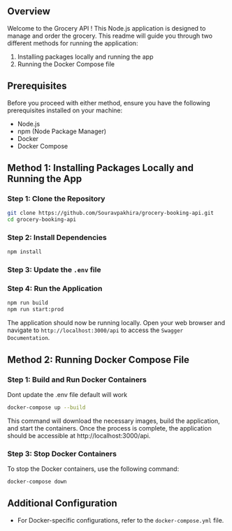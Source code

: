 ## Overview

Welcome to the Grocery API ! This Node.js application is designed to manage and order the grocery. This readme will guide you through two different methods for running the application:

1.  Installing packages locally and running the app
2.  Running the Docker Compose file

## Prerequisites

Before you proceed with either method, ensure you have the following prerequisites installed on your machine:

- Node.js
- npm (Node Package Manager)
- Docker
- Docker Compose

## Method 1: Installing Packages Locally and Running the App

### Step 1: Clone the Repository

```bash
git clone https://github.com/Souravpakhira/grocery-booking-api.git
cd grocery-booking-api
```

### Step 2: Install Dependencies

```bash
npm install
```

### Step 3: Update the `.env` file

### Step 4: Run the Application

```bash
npm run build
npm run start:prod
```

The application should now be running locally. Open your web browser and navigate to `http://localhost:3000/api` to access the `Swagger Documentation`.

## Method 2: Running Docker Compose File

### Step 1: Build and Run Docker Containers

Dont update the .env file default will work

```bash
docker-compose up --build
```

This command will download the necessary images, build the application, and start the containers. Once the process is complete, the application should be accessible at http://localhost:3000/api.

### Step 3: Stop Docker Containers

To stop the Docker containers, use the following command:

```bash
docker-compose down
```

## Additional Configuration

- For Docker-specific configurations, refer to the `docker-compose.yml` file.
